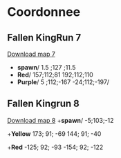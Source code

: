 # Coordonnee

## Fallen KingRun 7
[Download map 7](https://www.mediafire.com/file/61tkzj2hwawpddy/Fallen_KingRun_7.zip/file)

+ **spawn**/
1.5 ;127 ;11.5
+ **Red**/
157;112;81
192;112;110
+ **Purple**/
5 ;112;-167
-24;112;-197/

## Fallen Kingrun 8
[Download map 8](http://www.mediafire.com/file/8astff2...)
+**spawn**/
-5;103;-12

+**Yellow**
173; 91; -69
144; 91; -40

+**Red**
-125; 92; -93
-154; 92; -122

